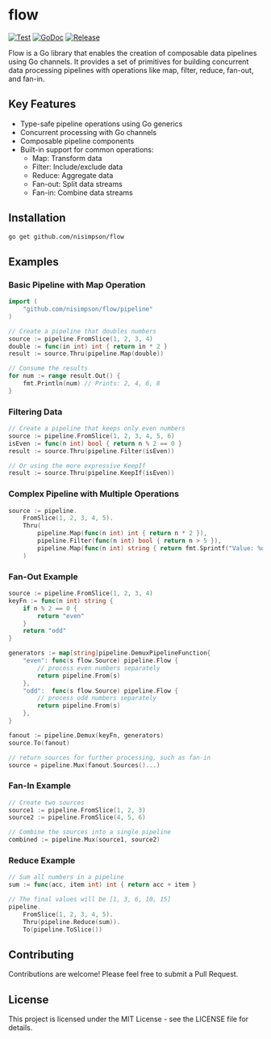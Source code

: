 # flow

[![Test](https://github.com/nisimpson/flow/actions/workflows/test.yml/badge.svg)](https://github.com/nisimpson/flow/actions/workflows/test.yml)
[![GoDoc](https://godoc.org/github.com/nisimpson/flow?status.svg)](http://godoc.org/github.com/nisimpson/flow)
[![Release](https://img.shields.io/github/release/nisimpson/flow.svg)](https://github.com/nisimpson/flow/releases)

Flow is a Go library that enables the creation of composable data pipelines using Go channels.
It provides a set of primitives for building concurrent data processing pipelines with operations
like map, filter, reduce, fan-out, and fan-in.

## Key Features

- Type-safe pipeline operations using Go generics
- Concurrent processing with Go channels
- Composable pipeline components
- Built-in support for common operations:
  - Map: Transform data
  - Filter: Include/exclude data
  - Reduce: Aggregate data
  - Fan-out: Split data streams
  - Fan-in: Combine data streams

## Installation

```bash
go get github.com/nisimpson/flow
```

## Examples

### Basic Pipeline with Map Operation

```go
import (
    "github.com/nisimpson/flow/pipeline"
)

// Create a pipeline that doubles numbers
source := pipeline.FromSlice(1, 2, 3, 4)
double := func(in int) int { return in * 2 }
result := source.Thru(pipeline.Map(double))

// Consume the results
for num := range result.Out() {
    fmt.Println(num) // Prints: 2, 4, 6, 8
}
```

### Filtering Data

```go
// Create a pipeline that keeps only even numbers
source := pipeline.FromSlice(1, 2, 3, 4, 5, 6)
isEven := func(n int) bool { return n % 2 == 0 }
result := source.Thru(pipeline.Filter(isEven))

// Or using the more expressive KeepIf
result := source.Thru(pipeline.KeepIf(isEven))
```

### Complex Pipeline with Multiple Operations

```go
source := pipeline.
    FromSlice(1, 2, 3, 4, 5).
    Thru(
        pipeline.Map(func(n int) int { return n * 2 }),
        pipeline.Filter(func(n int) bool { return n > 5 }),
        pipeline.Map(func(n int) string { return fmt.Sprintf("Value: %d", n) }),
    )
```

### Fan-Out Example

```go
source := pipeline.FromSlice(1, 2, 3, 4)
keyFn := func(n int) string {
    if n % 2 == 0 {
        return "even"
    }
    return "odd"
}

generators := map[string]pipeline.DemuxPipelineFunction{
    "even": func(s flow.Source) pipeline.Flow {
        // process even numbers separately
        return pipeline.From(s)
    },
    "odd":  func(s flow.Source) pipeline.Flow {
        // process odd numbers separately
        return pipeline.From(s)
    },
}

fanout := pipeline.Demux(keyFn, generators)
source.To(fanout)

// return sources for further processing, such as fan-in
source = pipeline.Mux(fanout.Sources()...)
```

### Fan-In Example

```go
// Create two sources
source1 := pipeline.FromSlice(1, 2, 3)
source2 := pipeline.FromSlice(4, 5, 6)

// Combine the sources into a single pipeline
combined := pipeline.Mux(source1, source2)
```

### Reduce Example

```go
// Sum all numbers in a pipeline
sum := func(acc, item int) int { return acc + item }

// The final values will be [1, 3, 6, 10, 15]
pipeline.
    FromSlice(1, 2, 3, 4, 5).
    Thru(pipeline.Reduce(sum)).
    To(pipeline.ToSlice())
```

## Contributing

Contributions are welcome! Please feel free to submit a Pull Request.

## License

This project is licensed under the MIT License - see the LICENSE file for details.
